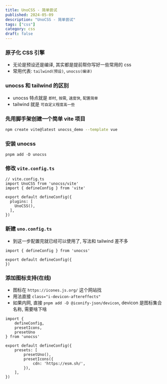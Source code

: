 ```yaml
---
title: UnoCSS - 简单尝试
published: 2024-05-09
description: "UnoCSS - 简单尝试"
tags: ["css"]
category: css
draft: false
---
```


### 原子化 CSS 引擎
- 无论是预设还是编译, 其实都是提前帮你写好一些常用的 css
- 常用代表: `tailwind(预设)`, `unocss(编译)`

### unocss 和 tailwind 的区别
- unocss 特点就是 `即时`, `按需`, `速度快`, `配置简单`
- tailwind 就是 `可自定义程度高一些`


### 先用脚手架创建一个简单 vite 项目
```bash
npm create vite@latest unocss_demo --template vue
```

### 安装 unocss
```
pnpm add -D unocss
```

### 修改 `vite.config.ts`
```
// vite.config.ts
import UnoCSS from 'unocss/vite'
import { defineConfig } from 'vite'

export default defineConfig({
  plugins: [
    UnoCSS(),
  ],
})
```

### 新建 `uno.config.ts`
- 到这一步配置完就已经可以使用了, 写法和 tailwind 差不多
```
import { defineConfig } from 'unocss'

export default defineConfig({
})
```

### 添加图标支持(在线)
- 图标在 `https://icones.js.org/` 这个网站找
- 用法直接 `class="i-devicon-aftereffects"`
- 如果内网, 直接 `pnpm add -D @iconify-json/devicon`, devicon 是图标集合名称, 需要啥下啥 
```
import {
    defineConfig,
    presetIcons,
    presetUno
} from 'unocss'

export default defineConfig({
    presets: [
        presetUno(),
        presetIcons({
            cdn: 'https://esm.sh/',
        }),
    ],
})
```